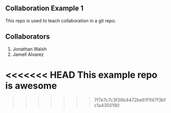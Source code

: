 
## Collaboration Example 1

This repo is used to teach collaboration in a git repo.

## Collaborators

1. Jonathan Walsh
2. Jamell Alvarez

<<<<<<< HEAD
This example repo is awesome
=======
>>>>>>> 7f7e7c7c3f36b4472be61f1f47f3bfc1a4350190
